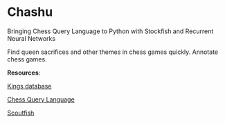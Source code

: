 # Chashu

Bringing Chess Query Language to Python with Stockfish and Recurrent Neural Networks 


Find queen sacrifices and other themes in chess games quickly. Annotate chess games. 


**Resources**:

[Kings database](http://www.kingbase-chess.net/contact/)

[Chess Query Language](http://www.arves.org/arves/index.php/en/endgamestudies/chess-query-language-5)

[Scoutfish](https://github.com/mcostalba/scoutfish)












